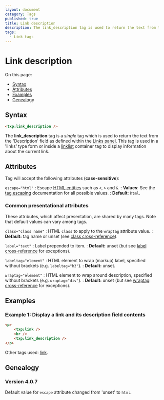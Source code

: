 ```yaml
---
layout: document
category: Tags
published: true
title: Link description
description: The link_description tag is used to return the text from the 'Description' field as defined within the Links panel.
tags:
  - Link tags
---
```


# Link description

On this page:

* [Syntax](#syntax)
* [Attributes](#attributes)
* [Examples](#examples)
* [Genealogy](#genealogy)

## Syntax

~~~ html
<txp:link_description />
~~~

The **link_description** tag is a *single* tag which is used to return the text from the 'Description' field as defined within the [Links panel](https://docs.textpattern.io/administration/links-panel). This tag is used in a 'links' type form or inside a [linklist](linklist) container tag to display information about the current link.

## Attributes

Tag will accept the following attributes (**case-sensitive**):

`escape="html"`
: Escape [HTML entities](https://developer.mozilla.org/en-US/docs/Glossary/Entity) such as `<`, `>` and `&`.
: **Values:** See the [tag escaping](https://docs.textpattern.io/tags/tag-basics/tag-escaping) documentation for all possible values.
: **Default:** `html`.

### Common presentational attributes

These attributes, which affect presentation, are shared by many tags. Note that default values can vary among tags.

`class="class name"`
: HTML `class` to apply to the `wraptag` attribute value.
: **Default:** tag name or unset (see [class cross-reference](https://docs.textpattern.io/tags/tag-attributes-cross-reference#class)).

`label="text"`
: Label prepended to item.
: **Default:** unset (but see [label cross-reference](https://docs.textpattern.io/tags/tag-attributes-cross-reference#label) for exceptions).

`labeltag="element"`
: HTML element to wrap (markup) label, specified without brackets (e.g. `labeltag="h3"`).
: **Default:** unset.

`wraptag="element"`
: HTML element to wrap around description, specified without brackets (e.g. `wraptag="div"`).
: **Default:** unset (but see [wraptag cross-reference](https://docs.textpattern.io/tags/tag-attributes-cross-reference#wraptag) for exceptions).

## Examples

### Example 1: Display a link and its description field contents

~~~ html
<p>
    <txp:link />
    <br />
    <txp:link_description />
</p>
~~~

Other tags used: [link](link).

## Genealogy

### Version 4.0.7

Default value for `escape` attribute changed from 'unset' to `html`.
